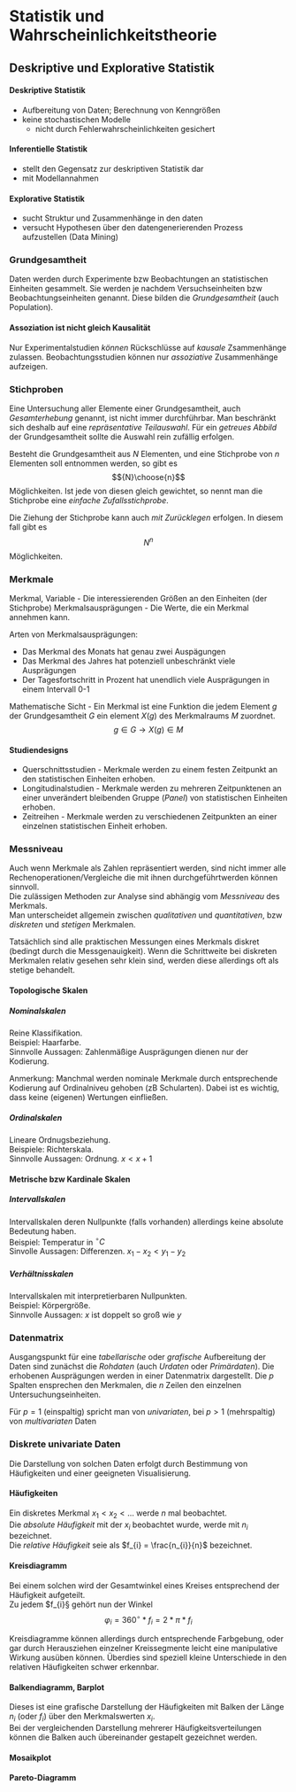 # Statistik und Wahrscheinlichkeitstheorie

## Deskriptive und Explorative Statistik

#### Deskriptive Statistik 
* Aufbereitung von Daten; Berechnung von Kenngrößen
* keine stochastischen Modelle 
    * nicht durch Fehlerwahrscheinlichkeiten gesichert

#### Inferentielle Statistik 
* stellt den Gegensatz zur deskriptiven Statistik dar
* mit Modellannahmen

#### Explorative Statistik
* sucht Struktur und Zusammenhänge in den daten
* versucht Hypothesen über den datengenerierenden Prozess aufzustellen (Data Mining)

### Grundgesamtheit

Daten werden durch Experimente bzw Beobachtungen an statistischen Einheiten gesammelt. Sie werden je nachdem Versuchseinheiten bzw Beobachtungseinheiten genannt. Diese bilden die _Grundgesamtheit_ (auch Population).

#### Assoziation ist nicht gleich Kausalität

Nur Experimentalstudien _können_ Rückschlüsse auf _kausale_ Zsammenhänge zulassen. Beobachtungsstudien können nur _assoziative_ Zusammenhänge aufzeigen.

### Stichproben

Eine Untersuchung aller Elemente einer Grundgesamtheit, auch _Gesamterhebung_ genannt, ist nicht immer durchführbar. Man beschränkt sich deshalb auf eine _repräsentative Teilauswahl_. Für ein _getreues Abbild_ der Grundgesamtheit sollte die Auswahl rein zufällig erfolgen.

Besteht die Grundgesamtheit aus $N$ Elementen, und eine Stichprobe von $n$ Elementen soll entnommen werden, so gibt es $${N}\choose{n}$$ Möglichkeiten. Ist jede von diesen gleich gewichtet, so nennt man die Stichprobe eine _einfache Zufallsstichprobe_.

Die Ziehung der Stichprobe kann auch _mit Zurücklegen_ erfolgen. In diesem fall gibt es $$N^n$$ Möglichkeiten.

### Merkmale

Merkmal, Variable - Die interessierenden Größen an den Einheiten (der Stichprobe)
Merkmalsausprägungen - Die Werte, die ein Merkmal annehmen kann.

Arten von Merkmalsausprägungen:
* Das Merkmal des Monats hat genau zwei Auspägungen
* Das Merkmal des Jahres hat potenziell unbeschränkt viele Ausprägungen
* Der Tagesfortschritt in Prozent hat unendlich viele Ausprägungen in einem Intervall 0-1

Mathematische Sicht - Ein Merkmal ist eine Funktion die jedem Element $g$ der Grundgesamtheit $G$ ein element $X(g)$ des Merkmalraums $M$ zuordnet. $$g \in G \rightarrow X(g) \in M$$

#### Studiendesigns
* Querschnittsstudien - Merkmale werden zu einem festen Zeitpunkt an den statistischen Einheiten erhoben.
* Longitudinalstudien - Merkmale werden zu mehreren Zeitpunktenen an einer unverändert bleibenden Gruppe (_Panel_) von statistischen Einheiten erhoben.
* Zeitreihen - Merkmale werden zu verschiedenen Zeitpunkten an einer einzelnen statistischen Einheit erhoben.

### Messniveau

Auch wenn Merkmale als Zahlen repräsentiert werden, sind nicht immer alle Rechenoperationen/Vergleiche die mit ihnen durchgeführtwerden können sinnvoll.  
Die zulässigen Methoden zur Analyse sind abhängig vom _Messniveau_ des Merkmals.  
Man unterscheidet allgemein zwischen _qualitativen_ und _quantitativen_, bzw _diskreten_ und _stetigen_ Merkmalen.

Tatsächlich sind alle praktischen Messungen eines Merkmals diskret (bedingt durch die Messgenauigkeit).
Wenn die Schrittweite bei diskreten Merkmalen relativ gesehen sehr klein sind, werden diese allerdings oft als stetige behandelt.

#### Topologische Skalen
##### Nominalskalen 
Reine Klassifikation.  
Beispiel: Haarfarbe.  
Sinnvolle Aussagen: Zahlenmäßige Ausprägungen dienen nur der Kodierung.  
  
Anmerkung: Manchmal werden nominale Merkmale durch entsprechende Kodierung auf Ordinalniveu gehoben (zB Schularten). Dabei ist es wichtig, dass keine (eigenen) Wertungen einfließen.

##### Ordinalskalen
Lineare Ordnugsbeziehung.  
Beispiele: Richterskala.  
Sinnvolle Aussagen: Ordnung. $x < x+1$

#### Metrische bzw Kardinale Skalen
##### Intervallskalen
Intervallskalen deren Nullpunkte (falls vorhanden) allerdings keine absolute Bedeutung haben.  
Beispiel: Temperatur in $^{\circ}C$  
Sinvolle Aussagen: Differenzen. $x_{1}-x_{2} < y_{1}-y_{2}$

##### Verhältnisskalen
Intervallskalen mit interpretierbaren Nullpunkten.  
Beispiel: Körpergröße.  
Sinnvolle Aussagen: $x$ ist doppelt so groß wie $y$  

### Datenmatrix
Ausgangspunkt für eine _tabellarische_ oder _grafische_ Aufbereitung der Daten sind zunächst die _Rohdaten_ (auch _Urdaten_ oder _Primärdaten_). Die erhobenen Ausprägungen werden in einer Datenmatrix dargestellt. Die $p$ Spalten ensprechen den Merkmalen, die $n$ Zeilen den einzelnen Untersuchungseinheiten.  

Für $p = 1$ (einspaltig) spricht man von _univariaten_, bei $p > 1$ (mehrspaltig) von _multivariaten_ Daten

### Diskrete univariate Daten
Die Darstellung von solchen Daten erfolgt durch Bestimmung von Häufigkeiten und einer geeigneten Visualisierung.

#### Häufigkeiten
Ein diskretes Merkmal $x_{1} < x_{2} < ...$ werde $n$ mal beobachtet.  
Die _absolute Häufigkeit_ mit der $x_{i}$ beobachtet wurde, werde mit $n_{i}$ bezeichnet.  
Die _relative Häufigkeit_ seie als $f_{i} = \frac{n_{i}}{n}$ bezeichnet.

#### Kreisdiagramm
Bei einem solchen wird der Gesamtwinkel eines Kreises entsprechend der Häufigkeit aufgeteilt.  
Zu jedem $f_{i}§ gehört nun der Winkel $$\varphi_{i} = 360^{\circ} * f_{i} = 2 * \pi * f_{i}$$

Kreisdiagramme können allerdings durch entsprechende Farbgebung, oder gar durch Herausziehen einzelner Kreissegmente leicht eine manipulative Wirkung ausüben können. Überdies sind speziell kleine Unterschiede in den relativen Häufigkeiten schwer erkennbar.

#### Balkendiagramm, Barplot
Dieses ist eine grafische Darstellung der Häufigkeiten mit Balken der Länge $n_{i}$ (oder $f_{i}$) über den Merkmalswerten $x_{i}$.  
Bei der vergleichenden Darstellung mehrerer Häufigkeitsverteilungen können die Balken auch übereinander gestapelt gezeichnet werden.

#### Mosaikplot

#### Pareto-Diagramm



